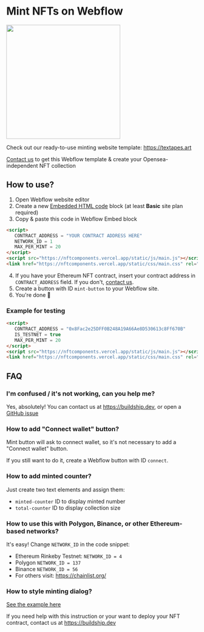 # Mint NFTs on Webflow

<img src="../public/images/screenshot.png" width="300" />

Check out our ready-to-use minting website template: https://textapes.art

[Contact us](https://buildship.dev) to get this Webflow template & create your Opensea-independent NFT collection

## How to use?
1. Open Webflow website editor
2. Create a new [Embedded HTML code](https://university.webflow.com/lesson/custom-code-embed) block (at least **Basic** site plan required)
3. Copy & paste this code in Webflow Embed block
```html
<script>
   CONTRACT_ADDRESS = "YOUR CONTRACT ADDRESS HERE"
   NETWORK_ID = 1
   MAX_PER_MINT = 20
</script>
<script src="https://nftcomponents.vercel.app/static/js/main.js"></script>
<link href="https://nftcomponents.vercel.app/static/css/main.css" rel="stylesheet">
```
4. If you have your Ethereum NFT contract, insert your contract address in `CONTRACT_ADDRESS` field. If you don't, [contact us](https://buildship.dev).
5. Create a button with ID `mint-button` to your Webflow site.
6. You're done 🎉


### Example for testing
```html
<script>
   CONTRACT_ADDRESS = "0x8Fac2e25DFF0B248A19A66Ae8D530613c8Ff670B"
   IS_TESTNET = true
   MAX_PER_MINT = 20
</script>
<script src="https://nftcomponents.vercel.app/static/js/main.js"></script>
<link href="https://nftcomponents.vercel.app/static/css/main.css" rel="stylesheet">
```

## FAQ

### I'm confused / it's not working, can you help me?
Yes, absolutely! You can contact us at https://buildship.dev, or open a [GitHub issue](https://github.com/buildship-dev/webflow-nft-components/issues/new)

### How to add "Connect wallet" button?
Mint button will ask to connect wallet, so it's not necessary to add a "Connect wallet" button.

If you still want to do it, create a Webflow button with ID `connect`.

### How to add minted counter?
Just create two text elements and assign them:
- `minted-counter` ID to display minted number
- `total-counter` ID to display collection size

### How to use this with Polygon, Binance, or other Ethereum-based networks?
It's easy! Change `NETWORK_ID` in the code snippet:

- Ethereum Rinkeby Testnet: `NETWORK_ID = 4`
- Polygon `NETWORK_ID = 137`
- Binance `NETWORK_ID = 56`
- For others visit: https://chainlist.org/

### How to style minting dialog?
[See the example here](https://github.com/buildship-dev/webflow-nft-components/wiki/Mint-button-widget#how-to-style-minting-dialog)


If you need help with this instruction or your want to deploy your NFT contract, contact us at https://buildship.dev
